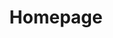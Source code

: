 ---
title: Homepage
date: 
draft: false
description: 

header:
  description: Hi, my name's <span class="blue-text">Antoine-Alexandre</span> André. I'm a <span class="blue-text">creative</span> and <span class="blue-text">multidisciplinary</span> young professional based in Brussels. 
  image:
    url: img/home_img.png
    alt_text: Brussels
    responsive_sources:
      "848": img/home_848x443.png
      "565": img/home_565x420.png
      "360": img/home_360x318.png
text_groups:
  - name: Intro
    description: Every day I wake up and I try to make sense of the world we live in. Graduated in both political and economic science, I firmly believe in the importance of cross-sectional analysis to understand policies and regulations adopted at national and international level.<br/><br/> I'm interested in a wide range of subjects including international relations, circular economy and everything related to information and communication technologies. I use data science on a daily basis and I'm passionate about the creation of data narratives. On the other hand, I am a strong advocate of the need to protect personal data and promote citizens' fundamental freedoms in the digital world.
projects:
  - title: Always looking up.
    type: About me
    link: /about
    image:
      url: works/strato.png
      alt: Antoine-Alexandre André
      media: "(max-width: 46.25em)"
      params:
      - options: 1130x590
      - options: 848x443
      - options: 565x420
      - options: 360x318 Left
  - title: Garden Network
    type: Project
    link: /projects
    class: wide-col
    image:
      url: works/garden_network.jpg
      alt: Garden Network
      media: "(max-width: 46.25em)"
      params:
      - options: 746x590 Left
      - options: 848x443 Top
      - options: 565x420 Left
      - options: 360x318 Center
  - title: Personal Data Analyzers
    type: Project
    link: /projects
    class: short-col
    image:
      url: works/whatsapp.PNG
      alt: Data visualization
      media: "(max-width: 46.25em)"
      params:
      - options: 364x590 Top
      - options: 848x443 Top
      - options: 565x420
      - options: 360x318
---